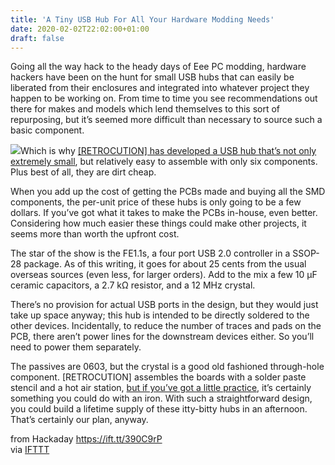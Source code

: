 ```yaml
---
title: 'A Tiny USB Hub For All Your Hardware Modding Needs'
date: 2020-02-02T22:02:00+01:00
draft: false
---
```


Going all the way hack to the heady days of Eee PC modding, hardware hackers have been on the hunt for small USB hubs that can easily be liberated from their enclosures and integrated into whatever project they happen to be working on. From time to time you see recommendations out there for makes and models which lend themselves to this sort of repurposing, but it’s seemed more difficult than necessary to source such a basic component.

[![](https://hackaday.com/wp-content/uploads/2020/01/tinyhub_detail2.jpg?w=357)](https://hackaday.com/wp-content/uploads/2020/01/tinyhub_detail2.jpg)Which is why [\[RETROCUTION\] has developed a USB hub that’s not only extremely small](https://www.retrocution.com/2020/01/15/easy-diy-tiny-usb-hub-for-raspberry-pi-projects/), but relatively easy to assemble with only six components. Plus best of all, they are dirt cheap.

When you add up the cost of getting the PCBs made and buying all the SMD components, the per-unit price of these hubs is only going to be a few dollars. If you’ve got what it takes to make the PCBs in-house, even better. Considering how much easier these things could make other projects, it seems more than worth the upfront cost.

The star of the show is the FE1.1s, a four port USB 2.0 controller in a SSOP-28 package. As of this writing, it goes for about 25 cents from the usual overseas sources (even less, for larger orders). Add to the mix a few 10 μF ceramic capacitors, a 2.7 kΩ resistor, and a 12 MHz crystal.

There’s no provision for actual USB ports in the design, but they would just take up space anyway; this hub is intended to be directly soldered to the other devices. Incidentally, to reduce the number of traces and pads on the PCB, there aren’t power lines for the downstream devices either. So you’ll need to power them separately.

The passives are 0603, but the crystal is a good old fashioned through-hole component. \[RETROCUTION\] assembles the boards with a solder paste stencil and a hot air station, [but if you’ve got a little practice](https://hackaday.com/2019/11/18/a-newbie-takes-the-smd-challenge-at-supercon/), it’s certainly something you could do with an iron. With such a straightforward design, you could build a lifetime supply of these itty-bitty hubs in an afternoon. That’s certainly our plan, anyway.

  
  
from Hackaday https://ift.tt/390C9rP  
via [IFTTT](https://ifttt.com/?ref=da&site=blogger)